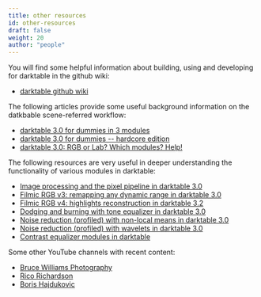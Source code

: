 ```yaml
---
title: other resources
id: other-resources
draft: false
weight: 20
author: "people"
---
```


You will find some helpful information about building, using and developing for darktable in the github wiki:

- [darktable github wiki](https://github.com/darktable-org/darktable/wiki)

The following articles provide some useful background information on the datkbable scene-referred workflow:

- [darktable 3.0 for dummies in 3 modules](https://discuss.pixls.us/t/darktable-3-0-for-dummies-in-3-modules/15849)
- [darktable 3.0 for dummies -- hardcore edition](https://discuss.pixls.us/t/darktable-3-0-for-dummies-hardcore-edition/15864)
- [darktable 3.0: RGB or Lab? Which modules? Help!](https://pixls.us/articles/darktable-3-rgb-or-lab-which-modules-help/)

The following resources are very useful in deeper understanding the functionality of various modules in darktable:

- [Image processing and the pixel pipeline in darktable 3.0](https://youtu.be/3FFU-Ltvm0I)
- [Filmic RGB v3: remapping any dynamic range in darktable 3.0](https://youtu.be/zbPj_TqTF88)
- [Filmic RGB v4: highlights reconstruction in darktable 3.2](https://youtu.be/leZVK2s68QA)
- [Dodging and burning with tone equalizer in darktable 3.0](https://youtu.be/kzACn3l49HM)
- [Noise reduction (profiled) with non-local means in darktable 3.0](https://youtu.be/InsCJAPSdjI)
- [Noise reduction (profiled) with wavelets in darktable 3.0](https://youtu.be/7ZhbeXpx2W8)
- [Contrast equalizer modules in darktable](https://youtu.be/zzVXK4eAM5E)

Some other YouTube channels with recent content:

- [Bruce Williams Photography](https://www.youtube.com/user/audio2u)
- [Rico Richardson](https://www.youtube.com/channel/UC126kKAgMILMnVIi7HvQGlw)
- [Boris Hajdukovic](https://www.youtube.com/user/s7habo)
